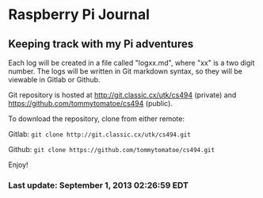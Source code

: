 # Raspberry Pi Journal

## Keeping track with my Pi adventures

Each log will be created in a file called "logxx.md", where "xx" is a two digit
number. The logs will be written in Git markdown syntax, so they will be
viewable in Gitlab or Github.

Git repository is hosted at http://git.classic.cx/utk/cs494 (private) and
https://github.com/tommytomatoe/cs494 (public).

To download the repository, clone from either remote:

Gitlab: `git clone http://git.classic.cx/utk/cs494.git`

Github: `git clone https://github.com/tommytomatoe/cs494.git`

Enjoy!

### Last update: September 1, 2013 02:26:59 EDT

